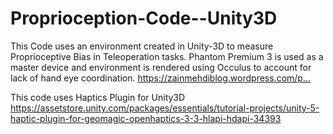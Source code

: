 # Proprioception-Code--Unity3D

This Code uses an environment created in Unity-3D to measure Proprioceptive Bias in Teleoperation tasks. Phantom Premium 3 is used as a master device and environment is rendered using Occulus to account for lack of hand eye coordination. https://zainmehdiblog.wordpress.com/p…

This code uses Haptics Plugin for Unity3D https://assetstore.unity.com/packages/essentials/tutorial-projects/unity-5-haptic-plugin-for-geomagic-openhaptics-3-3-hlapi-hdapi-34393

